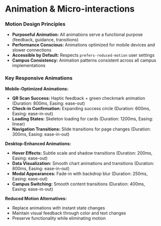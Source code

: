 # Animation & Micro-interactions

### Motion Design Principles
- **Purposeful Animation:** All animations serve a functional purpose (feedback, guidance, transitions)
- **Performance Conscious:** Animations optimized for mobile devices and slower connections
- **Accessible by Default:** Respects `prefers-reduced-motion` user settings
- **Campus Consistency:** Animation patterns consistent across all campus implementations

### Key Responsive Animations

**Mobile-Optimized Animations:**
- **QR Scan Success:** Haptic feedback + green checkmark animation (Duration: 800ms, Easing: ease-out)
- **Check-in Confirmation:** Expanding success circle (Duration: 600ms, Easing: ease-in-out)
- **Loading States:** Skeleton loading for cards (Duration: 1200ms, Easing: linear)
- **Navigation Transitions:** Slide transitions for page changes (Duration: 300ms, Easing: ease-in-out)

**Desktop-Enhanced Animations:**
- **Hover Effects:** Subtle scale and shadow transitions (Duration: 200ms, Easing: ease-out)
- **Data Visualization:** Smooth chart animations and transitions (Duration: 800ms, Easing: ease-in-out)
- **Modal Appearances:** Fade-in with backdrop blur (Duration: 250ms, Easing: ease-out)
- **Campus Switching:** Smooth content transitions (Duration: 400ms, Easing: ease-in-out)

**Reduced Motion Alternatives:**
- Replace animations with instant state changes
- Maintain visual feedback through color and text changes
- Preserve functionality while eliminating motion
